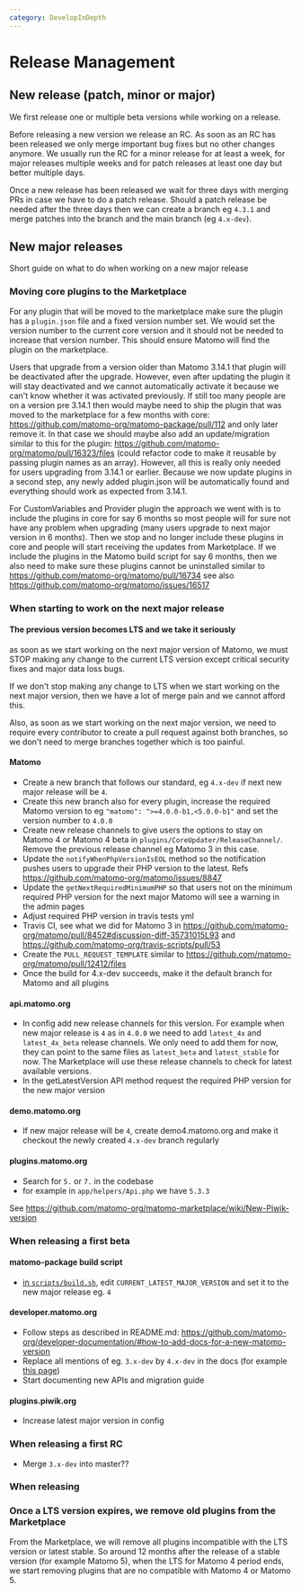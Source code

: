```yaml
---
category: DevelopInDepth
---
```


# Release Management

## New release (patch, minor or major)

We first release one or multiple beta versions while working on a release.

Before releasing a new version we release an RC. As soon as an RC has been released we only merge important bug fixes but no other changes anymore. We usually run the RC for a minor release for at least a week, for major releases multiple weeks and for patch releases at least one day but better multiple days.

Once a new release has been released we wait for three days with merging PRs in case we have to do a patch release. Should a patch release be needed after the three days then we can create a branch eg `4.3.1` and merge patches into the branch and the main branch (eg `4.x-dev`).

## New major releases

Short guide on what to do when working on a new major release

### Moving core plugins to the Marketplace

For any plugin that will be moved to the marketplace make sure the plugin has a `plugin.json` file and a fixed version number set. We would set the version number to the current core version and it should not be needed to increase that version number. This should ensure Matomo will find the plugin on the marketplace.

Users that upgrade from a version older than Matomo 3.14.1 that plugin will be deactivated after the upgrade. However, even after updating the plugin it will stay deactivated and we cannot automatically activate it because we can't know whether it was activated previously. If still too many people are on a version pre 3.14.1 then would maybe need to ship the plugin that was moved to the marketplace for a few months with core: https://github.com/matomo-org/matomo-package/pull/112 and only later remove it. In that case we should maybe also add an update/migration similar to this for the plugin: https://github.com/matomo-org/matomo/pull/16323/files (could refactor code to make it reusable by passing plugin names as an array). However, all this is really only needed for users upgrading from 3.14.1 or earlier. Because we now update plugins in a second step, any newly added plugin.json will be automatically found and everything should work as expected from 3.14.1.

For CustomVariables and Provider plugin the approach we went with is to include the plugins in core for say 6 months so most people will for sure not have any problem when upgrading (many users upgrade to next major version in 6 months). Then we stop and no longer include these plugins in core and people will start receiving the updates from Marketplace. If we include the plugins in the Matomo build script for say 6 months, then we also need to make sure these plugins cannot be uninstalled similar to https://github.com/matomo-org/matomo/pull/16734 see also https://github.com/matomo-org/matomo/issues/16517

### When starting to work on the next major release

#### The previous version becomes LTS and we take it seriously

as soon as we start working on the next major version of Matomo, we must STOP making any change to the current LTS version except critical security fixes and major data loss bugs.

If we don't stop making any change to LTS when we start working on the next major version, then we have a lot of merge pain and we cannot afford this.

Also, as soon as we start working on the next major version, we need to require every contributor to create a pull request against both branches, so we don't need to merge branches together which is too painful.

#### Matomo

* Create a new branch that follows our standard, eg `4.x-dev` if next new major release will be `4`.
* Create this new branch also for every plugin, increase the required Matomo version to eg `"matomo": ">=4.0.0-b1,<5.0.0-b1"` and set the version number to `4.0.0`
* Create new release channels to give users the options to stay on Matomo 4 or Matomo 4 beta in `plugins/CoreUpdater/ReleaseChannel/`. Remove the previous release channel eg Matomo 3 in this case.
* Update the `notifyWhenPhpVersionIsEOL` method so the notification pushes users to upgrade their PHP version to the latest. Refs https://github.com/matomo-org/matomo/issues/8847
* Update the `getNextRequiredMinimumPHP` so that users not on the minimum required PHP version for the next major Matomo will see a warning in the admin pages
* Adjust required PHP version in travis tests yml
* Travis CI, see what we did for Matomo 3 in https://github.com/matomo-org/matomo/pull/8452#discussion-diff-35731015L93 and https://github.com/matomo-org/travis-scripts/pull/53
* Create the `PULL_REQUEST_TEMPLATE` similar to https://github.com/matomo-org/matomo/pull/12412/files
* Once the build for 4.x-dev succeeds, make it the default branch for Matomo and all plugins

#### api.matomo.org

* In config add new release channels for this version. For example when new major release is `4` as in `4.0.0` we need to add `latest_4x` and `latest_4x_beta` release channels. We only need to add them for now, they can point to the same files as `latest_beta` and `latest_stable` for now. The Marketplace will use these release channels to check for latest available versions.
* In the getLatestVersion API method request the required PHP version for the new major version

#### demo.matomo.org

* If new major release will be `4`, create demo4.matomo.org and make it checkout the newly created `4.x-dev` branch regularly

#### plugins.matomo.org

* Search for `5.` or `7.` in the codebase
* for example in `app/helpers/Api.php` we have `5.3.3`

See https://github.com/matomo-org/matomo-marketplace/wiki/New-Piwik-version

### When releasing a first beta

#### matomo-package build script

* [in `scripts/build.sh`](https://github.com/matomo-org/matomo-package/blob/master/scripts/build-package.sh), edit `CURRENT_LATEST_MAJOR_VERSION` and set it to the new major release eg. `4`

#### developer.matomo.org

* Follow steps as described in README.md: https://github.com/matomo-org/developer-documentation/#how-to-add-docs-for-a-new-matomo-version
* Replace all mentions of eg. `3.x-dev` by `4.x-dev` in the docs (for example [this page](https://github.com/matomo-org/developer-documentation/pull/233/files))
* Start documenting new APIs and migration guide

#### plugins.piwik.org

* Increase latest major version in config

### When releasing a first RC
* Merge `3.x-dev` into master??

### When releasing

### Once a LTS version expires, we remove old plugins from the Marketplace

From the Marketplace, we will remove all plugins incompatible with the LTS version or latest stable. So around 12 months after the release of a stable version (for example Matomo 5), when the LTS for Matomo 4 period ends, we start removing plugins that are no compatible with Matomo 4 or Matomo 5.
